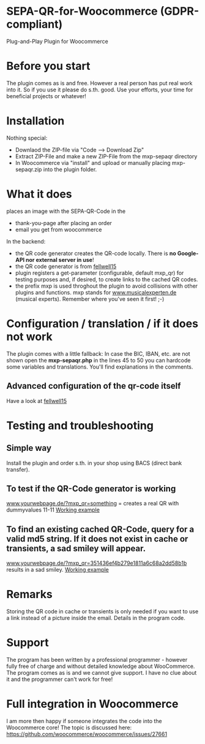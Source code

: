 # SEPA-QR-for-Woocommerce (GDPR-compliant)
Plug-and-Play Plugin for Woocommerce
# Before you start
The plugin comes as is and free. However a real person has put real work into it. So if you use it please do s.th. good. Use your efforts, your time for beneficial projects or whatever!
# Installation
Nothing special:
* Downlaod the ZIP-file via "Code --> Download Zip"
* Extract ZIP-File and make a new ZIP-File from the mxp-sepaqr directory
* In Woocommerce via "install" and upload or manually placing mxp-sepaqr.zip into the plugin folder.
# What it does
places an image with the SEPA-QR-Code in the
* thank-you-page after placing an order
* email you get from woocommerce

In the backend:
* the QR code generator creates the QR-code locally. There is **no Google-API nor external server in use**!
* the QR code generator is from [fellwell15](https://github.com/fellwell5/bezahlcode/)
* plugin registers a get-parameter (configurable, default mxp_qr) for testing purposes and, if desired, to create links to the cached QR codes.
* the prefix mxp is used throghout the plugin to avoid collisions with other plugins and functions. mxp stands for www.musicalexperten.de (musical experts). Remember where you've seen it first! ;-)

# Configuration / translation / if it does not work
The plugin comes with a little fallback: In case the BIC, IBAN, etc. are not shown open the **mxp-sepaqr.php** in the lines 45 to 50 you can hardcode some variables and translations. You'll find explanations in the comments.
## Advanced configuration of the qr-code itself
Have a look at [fellwell15](https://github.com/fellwell5/bezahlcode/)

# Testing and troubleshooting
## Simple way
Install the plugin and order s.th. in your shop using BACS (direct bank transfer).
## To test if the QR-Code generator is working
www.yourwebpage.de/?mxp_qr=something  = creates a real QR with dummyvalues 11-11
[Working example](https://www.musicalexperten.de/?mxp_qr=something)
## To find an existing cached QR-Code, query for a valid md5 string. If it does not exist in cache or transients, a sad smiley will appear.
www.yourwebpage.de/?mxp_qr=351436ef4b279e1811a6c68a2dd58b1b 
results in a sad smiley. [Working example](https://www.musicalexperten.de/?mxp_qr=351436ef4b279e1811a6c68a2dd58b1b)

# Remarks
Storing the QR code in cache or transients is only needed if you want to use a link instead of a picture inside the email. Details in the program code.

# Support
The program has been written by a professional programmer - however fully free of charge and without detailed knowledge about WooCommerce. The program comes as is and we cannot give support. I have no clue about it and the programmer can't work for free!

# Full integration in Woocommerce
I am more then happy if someone integrates the code into the Woocommerce core! The topic is discussed here: https://github.com/woocommerce/woocommerce/issues/27661
